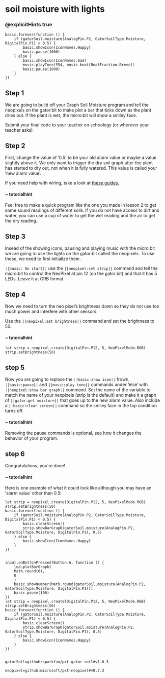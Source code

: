 # soil moisture with lights
### @explicitHints true
 
```template
basic.forever(function () {
    if (gatorSoil.moisture(AnalogPin.P2, GatorSoilType.Moisture, DigitalPin.P1) > 0.5) {
        basic.showIcon(IconNames.Happy)
        basic.pause(1000)
    } else {
        basic.showIcon(IconNames.Sad)
        music.playTone(554, music.beat(BeatFraction.Breve))
        basic.pause(1000)
    }
})
```
 
## Step 1
 
We are going to build off your Graph Soil Moisture program and tell the neopixels on the gator:bit to make plot a bar that ticks down as the plant dries out. If the plant is wet, the micro:bit will show a smiley face. 
 
Submit your final code to your teacher on schoology (or wherever your teacher asks)
 
## Step 2
 
First, change the value of ‘0.5’ to be your old alarm value or maybe a value slightly above it. We only want to trigger the dry soil graph after the plant has started to dry out, not when it is fully watered. This value is called your ‘new alarm value’.
 
If you need help with wiring, take a look at [these guides.](https://docs.google.com/document/d/1KrhVLl_owwXz_xAVbcIEAG9O5N4wdBY3mjd-GX34Bag/edit?usp=sharing)
 
#### ~ tutorialhint
Feel free to make a quick program like the one you made in lesson 2 to get some sound readings of different soils. If you do not have access to dirt and water, you can use a cup of water to get the wet reading and the air to get the dry reading.
 
## Step 3
 
Insead of the showing icons, pausing and playing music with the micro:bit we are going to use the lights on the gator:bit called the neopixels. To use these, we need to first initialize them.
 
``||basic: On start||`` use the ``||neopixel:set strip||`` command and tell the micro:bit to control the NeoPixel at pin 12 (on the gator:bit) and that it has 5 LEDs. Leave it at GRB format. 
 
## Step 4
 
Now we need to turn the neo pixel’s brightness down so they do not use too much power and interfere with other sensors.
 
Use the ``||neopixel:set brightness||`` command and set the brightness to 50.
 
#### ~ tutorialhint
```blocks
let strip = neopixel.create(DigitalPin.P12, 5, NeoPixelMode.RGB)
strip.setBrightness(50)
```
 
## step 5
 
Now you are going to replace the ``||basic:show icon||`` frown, ``||basic:pause||`` and ``||music:play tone||`` commands under ‘else’ with ``||neopixel:show bar graph||`` command. Set the name of the variable to match the name of your neopixels (strip is the default) and make it a graph of ``||gator:get moisture||`` that goes up to the new alarm value. Also include a ``||basic:clear screen||`` command so the smiley face in the top condition turns off. 
 
#### ~ tutorialhint
Removing the pause commands is optional, see how it changes the behavior of your program.
 
## step 6
 
Congratulations, you're done!
 
#### ~ tutorialhint
 
Here is one example of what it could look like although you may have an ‘alarm value’ other than 0.5:
```blocks
let strip = neopixel.create(DigitalPin.P12, 5, NeoPixelMode.RGB)
strip.setBrightness(50)
basic.forever(function () {
    if (gatorSoil.moisture(AnalogPin.P2, GatorSoilType.Moisture, DigitalPin.P1) < 0.5) {
        basic.clearScreen()
        strip.showBarGraph(gatorSoil.moisture(AnalogPin.P2, GatorSoilType.Moisture, DigitalPin.P1), 0.5)
    } else {
        basic.showIcon(IconNames.Happy)
    }
})
 
```
 
```ghost
input.onButtonPressed(Button.A, function () {
    led.plotBarGraph(
    Math.round(0),
    0
    )
    basic.showNumber(Math.round(gatorSoil.moisture(AnalogPin.P2, GatorSoilType.Moisture, DigitalPin.P1)))
    basic.pause(100)
})
let strip = neopixel.create(DigitalPin.P12, 5, NeoPixelMode.RGB)
strip.setBrightness(50)
basic.forever(function () {
    if (gatorSoil.moisture(AnalogPin.P2, GatorSoilType.Moisture, DigitalPin.P1) < 0.5) {
        basic.clearScreen()
        strip.showBarGraph(gatorSoil.moisture(AnalogPin.P2, GatorSoilType.Moisture, DigitalPin.P1), 0.5)
    } else {
        basic.showIcon(IconNames.Happy)
    }
})
 
```
 
 
```package
gatorSoil=github:sparkfun/pxt-gator-soil#v1.0.3
 
neopixel=github:microsoft/pxt-neopixel#v0.7.3
 
```
 
 
 
